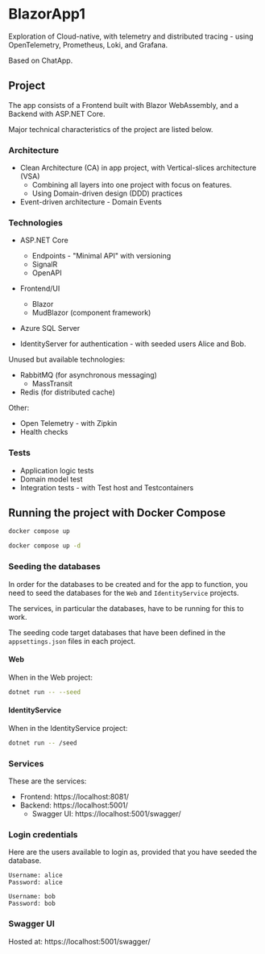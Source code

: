 # BlazorApp1

Exploration of Cloud-native, with telemetry and distributed tracing - using OpenTelemetry, Prometheus, Loki, and Grafana.

Based on ChatApp.

## Project
The app consists of a Frontend built with Blazor WebAssembly, and a Backend with ASP.NET Core.

Major technical characteristics of the project are listed below.

###  Architecture
* Clean Architecture (CA) in app project, with Vertical-slices architecture (VSA)
  * Combining all layers into one project with focus on features.
  * Using Domain-driven design (DDD) practices
* Event-driven architecture - Domain Events
  
### Technologies
* ASP.NET Core
  * Endpoints - "Minimal API" with versioning
  * SignalR
  * OpenAPI

* Frontend/UI
  * Blazor
  * MudBlazor (component framework)

* Azure SQL Server
* IdentityServer for authentication - with seeded users Alice and Bob.

Unused but available technologies:
* RabbitMQ (for asynchronous messaging)
  * MassTransit 
* Redis (for distributed cache)

Other:
* Open Telemetry - with Zipkin
* Health checks

### Tests
* Application logic tests
* Domain model test
* Integration tests - with Test host and Testcontainers

## Running the project with Docker Compose

```sh
docker compose up
```

```sh
docker compose up -d
```

### Seeding the databases

In order for the databases to be created and for the app to function, you need to seed the databases for the ```Web``` and ```IdentityService``` projects.

The services, in particular the databases, have to be running for this to work. 

The seeding code target databases that have been defined in the ```appsettings.json``` files in each project.

#### Web

When in the Web project:

```sh
dotnet run -- --seed
```

#### IdentityService

When in the IdentityService project:

```sh
dotnet run -- /seed
```

### Services

These are the services:

* Frontend: https://localhost:8081/
* Backend: https://localhost:5001/
  * Swagger UI: https://localhost:5001/swagger/

### Login credentials

Here are the users available to login as, provided that you have seeded the database.

```
Username: alice 
Password: alice

Username: bob 
Password: bob
```

### Swagger UI

Hosted at: https://localhost:5001/swagger/
